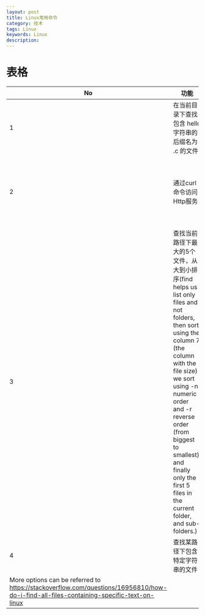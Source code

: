 ```yaml
---
layout: post
title: Linux常用命令
category: 技术
tags: Linux
keywords: Linux
description: 
---
```




# 表格

|No|功能|命令|
|-----|-------------|-----:|
|1| 在当前目录下查找包含 hello 字符串的 后缀名为 .c 的文件| find . -name "*.c" &#124; xargs grep -H "hello"|
|2| 通过curl命令访问Http服务 |curl -i -k --cookie "{cookie1_name}={cookie1_value};{cookie2_name}={cookie2_value}" -X GET -d '{"{json_field_name}":"{json_field_value}"}' "{url}" |
|3|查找当前路径下最大的5个文件，从大到小排序(find helps us list only files and not folders, then sort using the column 7 (the column with the file size) we sort using -n numeric order and -r reverse order (from biggest to smallest), and finally only the first 5 files in the current folder, and sub-folders.)|find . -type f -ls \| sort -k 7 -r -n \| head -5|
|4|查找某路径下包含特定字符串的文件|grep -rnw '/path/to/somewhere/' -e 'pattern'
More options can be referred to https://stackoverflow.com/questions/16956810/how-do-i-find-all-files-containing-specific-text-on-linux|
